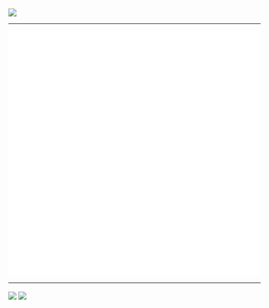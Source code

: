 <img align="center" src="https://github-profile-trophy.vercel.app/?username=txchronic&row=1&theme=flat)](https://github.com/ryo-ma/github-profile-trophy">

---

<img align="center" src="/github-metrics.svg">

---

<img align="center" src="https://img.shields.io/badge/dynamic/json?style=for-the-badge&labelColor=black&color=%23ffa116&label=Solved&query=solvedPercentage&url=https%3A%2F%2Fleetcode-badge.vercel.app%2Fapi%2Fusers%2Ftxchronic&logo=leetcode&logoColor=yellow"> <img align="center" src="https://img.shields.io/badge/dynamic/json?style=for-the-badge&labelColor=black&color=%23ffa116&label=Ranking&query=ranking&url=https%3A%2F%2Fleetcode-badge.vercel.app%2Fapi%2Fusers%2Ftxchronic&logo=leetcode&logoColor=yellow">
